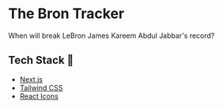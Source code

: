 # The Bron Tracker

When will break LeBron James Kareem Abdul Jabbar's record?

## Tech Stack 🚀

- [Next.js](https://nextjs.org)
- [Tailwind CSS](https://tailwindcss.com)
- [React Icons](https://react-icons.github.io/react-icons/)
